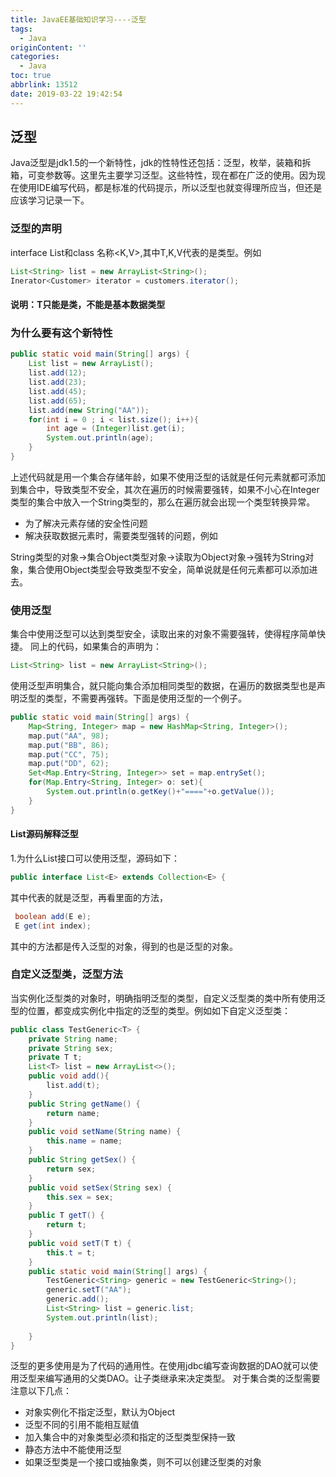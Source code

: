 ```yaml
---
title: JavaEE基础知识学习----泛型
tags:
  - Java
originContent: ''
categories:
  - Java
toc: true
abbrlink: 13512
date: 2019-03-22 19:42:54
---
```

## 泛型
Java泛型是jdk1.5的一个新特性，jdk的性特性还包括：泛型，枚举，装箱和拆箱，可变参数等。这里先主要学习泛型。这些特性，现在都在广泛的使用。因为现在使用IDE编写代码，都是标准的代码提示，所以泛型也就变得理所应当，但还是应该学习记录一下。
### 泛型的声明
interface List<T>和class 名称<K,V>,其中T,K,V代表的是类型。例如
```java
List<String> list = new ArrayList<String>();
Inerator<Customer> iterator = customers.iterator();
```
#### 说明：T只能是类，不能是基本数据类型
### 为什么要有这个新特性

```java
public static void main(String[] args) {
	List list = new ArrayList();
	list.add(12);
	list.add(23);
	list.add(45);
	list.add(65);
	list.add(new String("AA"));
	for(int i = 0 ; i < list.size(); i++){
		int age = (Integer)list.get(i);
		System.out.println(age);
	}
}
```
上述代码就是用一个集合存储年龄，如果不使用泛型的话就是任何元素就都可添加到集合中，导致类型不安全，其次在遍历的时候需要强转，如果不小心在Integer类型的集合中放入一个String类型的，那么在遍历就会出现一个类型转换异常。

* 为了解决元素存储的安全性问题
* 解决获取数据元素时，需要类型强转的问题，例如

String类型的对象→集合Object类型对象→读取为Object对象→强转为String对象，集合使用Object类型会导致类型不安全，简单说就是任何元素都可以添加进去。

### 使用泛型
集合中使用泛型可以达到类型安全，读取出来的对象不需要强转，使得程序简单快捷。
同上的代码，如果集合的声明为：

```java
List<String> list = new ArrayList<String>();
```
使用泛型声明集合，就只能向集合添加相同类型的数据，在遍历的数据类型也是声明泛型的类型，不需要再强转。下面是使用泛型的一个例子。

```java
public static void main(String[] args) {
	Map<String, Integer> map = new HashMap<String, Integer>();
	map.put("AA", 98);
	map.put("BB", 86);
	map.put("CC", 75);
	map.put("DD", 62);
	Set<Map.Entry<String, Integer>> set = map.entrySet();
	for(Map.Entry<String, Integer> o: set){
		System.out.println(o.getKey()+"===="+o.getValue());
	}
}
```
#### List源码解释泛型
1.为什么List接口可以使用泛型，源码如下：

```java
public interface List<E> extends Collection<E> {
```
其中<E>代表的就是泛型，再看里面的方法，

```java
 boolean add(E e);
 E get(int index);
```
其中的方法都是传入泛型的对象，得到的也是泛型的对象。
### 自定义泛型类，泛型方法
当实例化泛型类的对象时，明确指明泛型的类型，自定义泛型类的类中所有使用泛型的位置，都变成实例化中指定的泛型的类型。例如如下自定义泛型类：

```java
public class TestGeneric<T> {
	private String name;
	private String sex;
	private T t;
	List<T> list = new ArrayList<>();
	public void add(){
		list.add(t);
	}
	public String getName() {
		return name;
	}
	public void setName(String name) {
		this.name = name;
	}
	public String getSex() {
		return sex;
	}
	public void setSex(String sex) {
		this.sex = sex;
	}
	public T getT() {
		return t;
	}
	public void setT(T t) {
		this.t = t;
	}
	public static void main(String[] args) {
		TestGeneric<String> generic = new TestGeneric<String>();
		generic.setT("AA");
		generic.add();
		List<String> list = generic.list;
		System.out.println(list);
		
	}
}
```
泛型的更多使用是为了代码的通用性。在使用jdbc编写查询数据的DAO就可以使用泛型来编写通用的父类DAO。让子类继承来决定类型。
对于集合类的泛型需要注意以下几点：
* 对象实例化不指定泛型，默认为Object
* 泛型不同的引用不能相互赋值
* 加入集合中的对象类型必须和指定的泛型类型保持一致
* 静态方法中不能使用泛型
* 如果泛型类是一个接口或抽象类，则不可以创建泛型类的对象